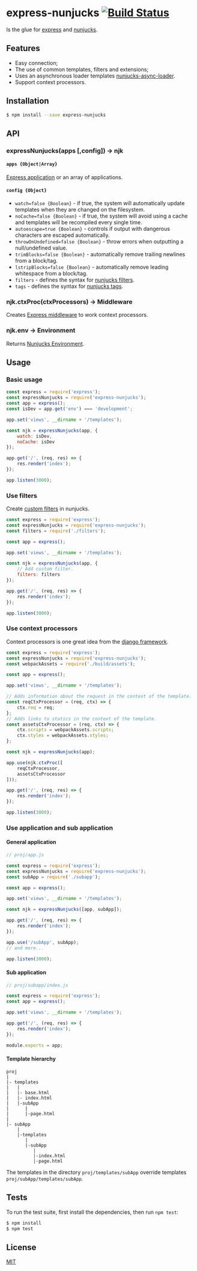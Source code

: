 # express-nunjucks [![Build Status](https://travis-ci.org/pkolt/express-nunjucks.svg?branch=master)](https://travis-ci.org/pkolt/express-nunjucks)

  Is the glue for [express](http://expressjs.com/) and [nunjucks](http://mozilla.github.io/nunjucks/).

## Features

  - Easy connection;
  - The use of common templates, filters and extensions;
  - Uses an asynchronous loader templates [nunjucks-async-loader](https://github.com/pkolt/nunjucks-async-loader).
  - Support context processors.

## Installation

```bash
$ npm install --save express-nunjucks
```

## API

### expressNunjucks(apps [,config]) -> njk

#### `apps {Object|Array}`

  [Express application][exp_app] or an array of applications.

#### `config {Object}`
  - `watch=false {Boolean}` - if true, the system will automatically update templates when they are changed on the filesystem.
  - `noCache=false {Boolean}` - if true, the system will avoid using a cache and templates will be recompiled every single time.
  - `autoescape=true {Boolean}` - controls if output with dangerous characters are escaped automatically.
  - `throwOnUndefined=false {Boolean}` - throw errors when outputting a null/undefined value.
  - `trimBlocks=false {Boolean}` - automatically remove trailing newlines from a block/tag.
  - `lstripBlocks=false {Boolean}` - automatically remove leading whitespace from a block/tag.
  - `filters` - defines the syntax for [nunjucks filters][njk_custom_filters].
  - `tags` - defines the syntax for [nunjucks tags][njk_custom_tags].

### njk.ctxProc(ctxProcessors) -> Middleware

  Creates [Express middleware][exp_middleware] to work context processors.

### njk.env -> Environment

  Returns [Nunjucks Environment][njk_env].

## Usage

### Basic usage


```javascript
const express = require('express');
const expressNunjucks = require('express-nunjucks');
const app = express();
const isDev = app.get('env') === 'development';

app.set('views', __dirname + '/templates');

const njk = expressNunjucks(app, {
    watch: isDev,
    noCache: isDev
});

app.get('/', (req, res) => {
    res.render('index');
});

app.listen(3000);
```

### Use filters

Create [custom filters][njk_custom_filters] in nunjucks.

```javascript
const express = require('express');
const expressNunjucks = require('express-nunjucks');
const filters = require('./filters');

const app = express();

app.set('views', __dirname + '/templates');

const njk = expressNunjucks(app, {
    // Add custom filter.
    filters: filters
});

app.get('/', (req, res) => {
    res.render('index');
});

app.listen(3000);
```

### Use context processors

  Context processors is one great idea from the [django framework][dj_ctx_processors].

```javascript
const express = require('express');
const expressNunjucks = require('express-nunjucks');
const webpackAssets = require('./build/assets');

const app = express();

app.set('views', __dirname + '/templates');

// Adds information about the request in the context of the template.
const reqCtxProcessor = (req, ctx) => {
    ctx.req = req;
};
// Adds links to statics in the context of the template.
const assetsCtxProcessor = (req, ctx) => {
    ctx.scripts = webpackAssets.scripts;
    ctx.styles = webpackAssets.styles;
};

const njk = expressNunjucks(app);

app.use(njk.ctxProc([
    reqCtxProcessor,
    assetsCtxProcessor    
]));

app.get('/', (req, res) => {
    res.render('index');
});

app.listen(3000);
```

### Use application and sub application

#### General application

```javascript
// proj/app.js

const express = require('express');
const expressNunjucks = require('express-nunjucks');
const subApp = require('./subapp');

const app = express();

app.set('views', __dirname + '/templates');

const njk = expressNunjucks([app, subApp]);

app.get('/', (req, res) => {
    res.render('index');
});

app.use('/subApp', subApp);
// and more...

app.listen(3000);
```

#### Sub application

```javascript
// proj/subapp/index.js

const express = require('express');
const app = express();

app.set('views', __dirname + '/templates');

app.get('/', (req, res) => {
    res.render('index');
});

module.exports = app;
```

#### Template hierarchy

```
proj
|
|- templates
|   |
|   |- base.html
|   |- index.html
|   |-subApp
|      |
|      |-page.html
|
|- subApp
    |
    |-templates
       |
       |-subApp
          |
          |-index.html
          |-page.html
```

The templates in the directory `proj/templates/subApp` override templates `proj/subApp/templates/subApp`.

## Tests

  To run the test suite, first install the dependencies, then run `npm test`:

```bash
$ npm install
$ npm test
```

## License

  [MIT](LICENSE.md)

[dj_ctx_processors]: https://docs.djangoproject.com/en/1.9/ref/templates/api/#built-in-template-context-processors
[njk_custom_filters]: http://mozilla.github.io/nunjucks/api.html#custom-filters
[njk_custom_tags]: http://mozilla.github.io/nunjucks/api.html#customizing-syntax
[njk_env]: http://mozilla.github.io/nunjucks/api.html#environment
[exp_engine]: http://expressjs.com/en/api.html#app.engine
[exp_app]: http://expressjs.com/en/api.html#app
[exp_middleware]: http://expressjs.com/en/guide/writing-middleware.html
